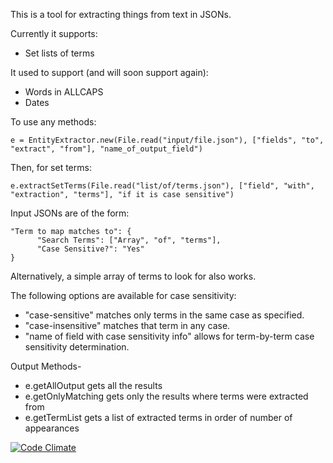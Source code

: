 This is a tool for extracting things from text in JSONs.

Currently it supports:
- Set lists of terms

It used to support (and will soon support again):
- Words in ALLCAPS
- Dates


To use any methods:
```
e = EntityExtractor.new(File.read("input/file.json"), ["fields", "to",
"extract", "from"], "name_of_output_field")
```

Then, for set terms:
```
e.extractSetTerms(File.read("list/of/terms.json"), ["field", "with",
"extraction", "terms"], "if it is case sensitive")
```

Input JSONs are of the form:
```
"Term to map matches to": {
      "Search Terms": ["Array", "of", "terms"],
      "Case Sensitive?": "Yes"
}
```
Alternatively, a simple array of terms to look for also works.

The following options are available for case sensitivity:
- "case-sensitive" matches only terms in the same case as specified.
- "case-insensitive" matches that term in any case.
- "name of field with case sensitivity info" allows for term-by-term case
sensitivity determination.


Output Methods-
- e.getAllOutput gets all the results
- e.getOnlyMatching gets only the results where terms were extracted from
- e.getTermList gets a list of extracted terms in order of number of appearances


[![Code Climate](https://codeclimate.com/github/TransparencyToolkit/EntityExtractor/badges/gpa.svg)](https://codeclimate.com/github/TransparencyToolkit/EntityExtractor)
